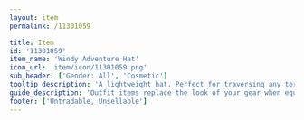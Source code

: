 ```yaml
---
layout: item
permalink: /11301059

title: Item
id: '11301059'
item_name: 'Windy Adventure Hat'
icon_url: 'item/icon/11301059.png'
sub_header: ['Gender: All', 'Cosmetic']
tooltip_description: 'A lightweight hat. Perfect for traversing any terrain.'
guide_description: 'Outfit items replace the look of your gear when equipped.'
footer: ['Untradable, Unsellable']
---
```

